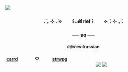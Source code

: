 <img src="https://i.postimg.cc/3WMgpYVB/c538bad2-bf55-4366-8b5f-abf3a049c049.jpg" h3>
<h3 align="center">. ݁₊ ⊹ . ݁⟡ ㅤㅤ꒰ 𝓜iriel ꒱ㅤㅤ ⟡ ݁ . ⊹ ₊ ݁.</h3>
<h3 align="center">── ʚɞ ──</h3>
<h4 align="center">𝑚/𝑤 evilrussian</h4>
<h4 align="center"><a href="https://dance2thisbeat.carrd.co/" target="_blank">carrd</a> ㅤㅤㅤㅤ♡ ㅤㅤㅤ<a href="https://whotfismiriel.straw.page/" target="_blank">strwpg</a> 
ㅤㅤㅤㅤㅤㅤㅤㅤㅤㅤㅤㅤㅤㅤㅤㅤㅤㅤㅤㅤㅤㅤㅤㅤㅤㅤㅤㅤㅤㅤㅤㅤ<img src="https://i.postimg.cc/fTC0vcGX/36b39271-bafa-4ea1-8257-2295f130ead6.jpg" h5> <img src=https://i.postimg.cc/L8jw7sVz/3cc10d3a-f0b9-42b4-a82f-8ef2f442170e.jpg" h5>
